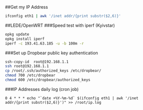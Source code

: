 ##Get my IP Address

```bash
ifconfig eth1 | awk '/inet addr/{print substr($2,6)}'
```

##LEDE/OpenWRT
###Speed test with iperf (Kyivstar)
```bash
opkg update
opkg install iperf
iperf -c 193.41.63.185 -u -b 100m -r
```
###Set up Dropbear public key authentication
```bash
ssh-copy-id  root@192.168.1.1
ssh root@192.168.1.1
cp /root/.ssh/authorized_keys /etc/dropbear/
chmod 700 /etc/dropbear
chmod 600 /etc/dropbear/authorized_keys
```
###IP Addresses daily log (cron job) 
```cron
0 4 * * * echo "`date +%Y-%m-%d` $(ifconfig eth1 | awk '/inet addr/{print substr($2,6)}')" >> /root/ip.log
```

